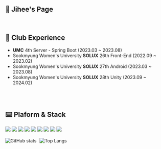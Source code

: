<div>
  
## 💭 Jihee's Page



</br>


## 📍 Club Experience

- **UMC** 4th Server - Spring Boot (2023.03 ~ 2023.08)
- Sookmyung Women's University **SOLUX** 26th Front-End (2022.09 ~ 2023.02)
- Sookmyung Women's University **SOLUX** 27th Android (2023.03 ~ 2023.08)
- Sookmyung Women's University **SOLUX** 28th Unity (2023.09 ~ 2024.02)

</br>
</br>

## ⌨️ Plaform & Stack
<img src="https://img.shields.io/badge/Swift-F05138?style=flat&logo=Swift&logoColor=white"/>
<img src="https://img.shields.io/badge/Python-3776AB?style=flat&logo=python&logoColor=white"/>
<img src="https://img.shields.io/badge/C-A8B9CC?style=flat&logo=C&logoColor=white"/>
<img src="https://img.shields.io/badge/Java-007396?style=flat&logo=OpenJDK&logoColor=white"/>
<img src="https://img.shields.io/badge/JavaScript-F7DF1E?style=flat&logo=javascript&logoColor=black">
<img src="https://img.shields.io/badge/React-61DAFB?style=flat&logo=react&logoColor=black">
<img src="https://img.shields.io/badge/HTML-E34F26?style=flat&logo=html5&logoColor=white">
<img src="https://img.shields.io/badge/CSS-1572B6?style=flat&logo=css3&logoColor=white">
<img src="https://img.shields.io/badge/Android-3DDC84?style=flat&logo=Android&logoColor=white">


</br>
</br>



<div style="display: flex;">
  <img src="https://github-readme-stats.vercel.app/api?username=Anjihee&show_icons=true&theme=radical" alt="GitHub stats" style="margin-right: 10px;" />
  <img src="https://github-readme-stats.vercel.app/api/top-langs/?username=Anjihee" alt="Top Langs" />
</div>


</div>


